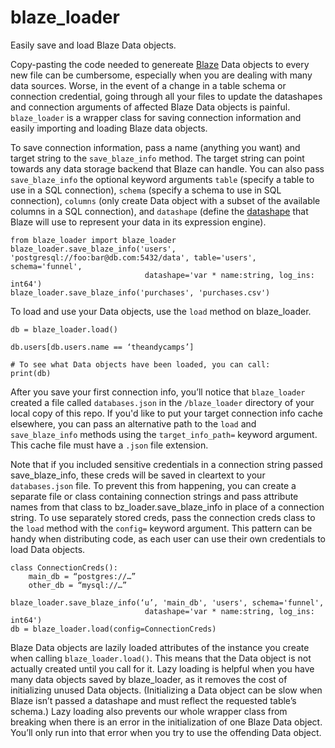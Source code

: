 # blaze_loader
Easily save and load Blaze Data objects.

Copy-pasting the code needed to genereate [Blaze](www.github.com/blaze/blaze) Data objects to every new file can be cumbersome, especially when you are dealing with many data sources. Worse, in the event of a change in a table schema or connection credential, going through all your files to update the datashapes and connection arguments of affected Blaze Data objects is painful. `blaze_loader` is a wrapper class for saving connection information and easily importing and loading Blaze data objects. 

To save connection information, pass a name (anything you want) and target string to the `save_blaze_info` method. The target string can point towards any data storage backend that Blaze can handle. You can also pass `save_blaze_info` the optional keyword arguments `table` (specify a table to use in a SQL connection), `schema` (specify a schema to use in SQL connection), `columns` (only create Data object with a subset of the available columns in a SQL connection), and `datashape` (define the [datashape](www.github.com/blaze/datashape) that Blaze will use to represent your data in its expression engine).
```
from blaze_loader import blaze_loader
blaze_loader.save_blaze_info('users', 'postgresql://foo:bar@db.com:5432/data', table='users', schema='funnel', 
							  datashape='var * name:string, log_ins: int64')
blaze_loader.save_blaze_info('purchases', 'purchases.csv')
```
To load and use your Data objects, use the `load` method on blaze_loader. 

```
db = blaze_loader.load()

db.users[db.users.name == ‘theandycamps’]

# To see what Data objects have been loaded, you can call:
print(db)
```
After you save your first connection info, you’ll notice that `blaze_loader` created a file called `databases.json` in the `/blaze_loader` directory of your local copy of this repo. If you'd like to put your target connection info cache elsewhere, you can pass an alternative path to the `load` and `save_blaze_info` methods using the `target_info_path=` keyword argument. This cache file must have a `.json` file extension.

Note that if you included sensitive credentials in a connection string passed save_blaze_info, these creds will be saved in cleartext to your `databases.json` file. To prevent this from happening, you can create a separate file or class containing connection strings and pass attribute names from that class to bz_loader.save_blaze_info in place of a connection string. To use separately stored creds, pass the connection creds class to the `load` method with the `config=` keyword argument. This pattern can be handy when distributing code, as each user can use their own credentials to load Data objects.

```
class ConnectionCreds():
	main_db = “postgres://…”
	other_db = “mysql://…”

blaze_loader.save_blaze_info(‘u’, 'main_db', 'users', schema='funnel', 
							  datashape='var * name:string, log_ins: int64')
db = blaze_loader.load(config=ConnectionCreds)

```

Blaze Data objects are lazily loaded attributes of the instance you create when calling `blaze_loader.load()`. This means that the Data object is not actually created until you call for it. Lazy loading is helpful when you have many data objects saved by blaze_loader, as it removes the cost of initializing unused Data objects. (Initializing a Data object can be slow when Blaze isn’t passed a datashape and must reflect the requested table’s schema.) Lazy loading also prevents our whole wrapper class from breaking when there is an error in the initialization of one Blaze Data object. You’ll only run into that error when you try to use the offending Data object. 